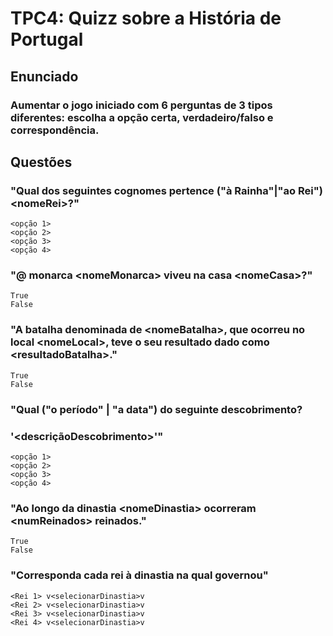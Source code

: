 # TPC4: Quizz sobre a História de Portugal

## Enunciado
### Aumentar o jogo iniciado com 6 perguntas de 3 tipos diferentes: escolha a opção certa, verdadeiro/falso e correspondência.

## Questões

### "Qual dos seguintes cognomes pertence ("à Rainha"|"ao Rei") \<nomeRei\>?"
```
<opção 1>
<opção 2>
<opção 3>
<opção 4>
```

### "@ monarca \<nomeMonarca\> viveu na casa \<nomeCasa\>?"
```
True
False
```

### "A batalha denominada de \<nomeBatalha\>, que ocorreu no local \<nomeLocal\>, teve o seu resultado dado como \<resultadoBatalha\>."
```
True
False
```

### "Qual ("o período" | "a data") do seguinte descobrimento?
### '\<descriçãoDescobrimento\>'"
```
<opção 1>
<opção 2>
<opção 3>
<opção 4>
```

### "Ao longo da dinastia \<nomeDinastia\> ocorreram \<numReinados\> reinados."
```
True
False
```


### "Corresponda cada rei à dinastia na qual governou"
```
<Rei 1> v<selecionarDinastia>v
<Rei 2> v<selecionarDinastia>v
<Rei 3> v<selecionarDinastia>v
<Rei 4> v<selecionarDinastia>v
```
